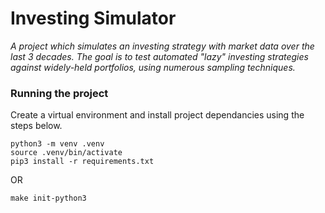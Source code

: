 # Investing Simulator
_A project which simulates an investing strategy with market data over the last 3 decades. The goal is to test automated "lazy" investing strategies against widely-held portfolios, using numerous sampling techniques._


### Running the project

Create a virtual environment and install project dependancies using the steps below. 
``` 
python3 -m venv .venv
source .venv/bin/activate
pip3 install -r requirements.txt
```

OR 

```
make init-python3
```
